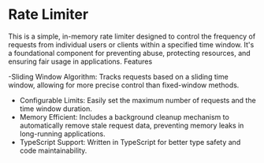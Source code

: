 # Rate Limiter

This is a simple, in-memory rate limiter designed to control the frequency of requests from individual users or clients within a specified time window. It's a foundational component for preventing abuse, protecting resources, and ensuring fair usage in applications.
Features

-Sliding Window Algorithm: Tracks requests based on a sliding time window, allowing for more precise control than fixed-window methods.
- Configurable Limits: Easily set the maximum number of requests and the time window duration.
- Memory Efficient: Includes a background cleanup mechanism to automatically remove stale request data, preventing memory leaks in long-running applications.
- TypeScript Support: Written in TypeScript for better type safety and code maintainability.
